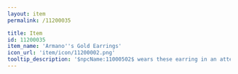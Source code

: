 ```yaml
---
layout: item
permalink: /11200035

title: Item
id: 11200035
item_name: 'Armano''s Gold Earrings'
icon_url: 'item/icon/11200002.png'
tooltip_description: '$npcName:11000502$ wears these earring in an attempt to calm his rebelliousness nature. The results are debatable.'
---
```

